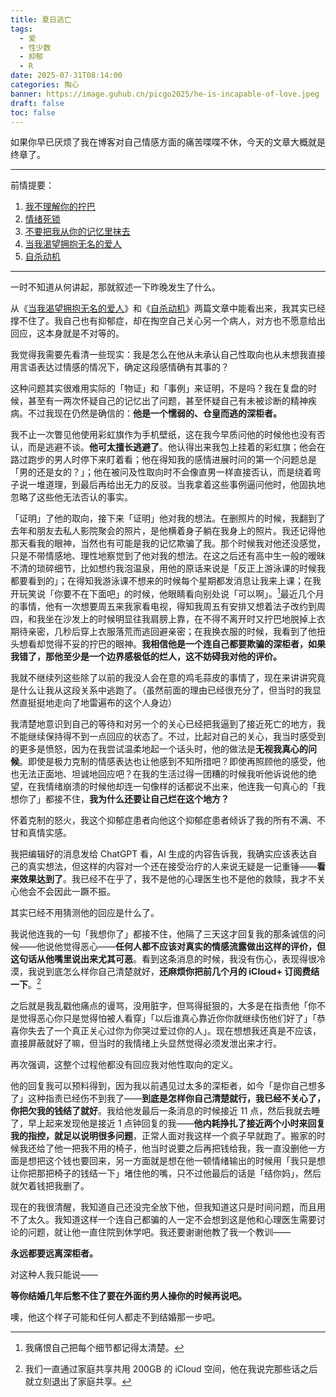 ```yaml
---
title: 夏日逃亡
tags:
  - 爱
  - 性少数
  - 抑郁
  - R
date: 2025-07-31T08:14:00
categories: 掏心
banner: https://image.guhub.cn/picgo2025/he-is-incapable-of-love.jpeg
draft: false
toc: false
---
```


如果你早已厌烦了我在博客对自己情感方面的痛苦喋喋不休，今天的文章大概就是终章了。<!--more-->

---

前情提要：

1. [我不理解你的拧巴](/posts/我不理解你的拧巴/)
2. [情绪死锁](/posts/情绪死锁/)
3. [不要把我从你的记忆里抹去](/posts/不要把我从你的记忆里抹去/)
4. [当我渴望拥抱无名的爱人](/posts/当我渴望拥抱无名的爱人/)
5. [自杀动机](/posts/自杀动因/)

---

一时不知道从何讲起，那就叙述一下昨晚发生了什么。

从《[当我渴望拥抱无名的爱人](/posts/当我渴望拥抱无名的爱人/)》和《[自杀动机](/posts/自杀动因/)》两篇文章中能看出来，我其实已经撑不住了。我自己也有抑郁症，却在掏空自己关心另一个病人，对方也不愿意给出回应，这本身就是不对等的。

我觉得我需要先看清一些现实：我是怎么在他从未承认自己性取向也从未想我直接用言语表达过情感的情况下，确定这段感情确有其事的？

这种问题其实很难用实际的「物证」和「事例」来证明，不是吗？我在复盘的时候，甚至有一两次怀疑自己的记忆出了问题，甚至怀疑自己有未被诊断的精神疾病。不过我现在仍然是确信的：**他是一个懦弱的、仓皇而逃的深柜者。**

我不止一次瞥见他使用彩虹旗作为手机壁纸，这在我今早质问他的时候他也没有否认，而是逃避不谈。**他可太擅长逃避了**。他认得出来我包上挂着的彩虹旗；他会在路过跑步的男人时停下来盯着看；他在得知我的感情进展时问的第一个问题总是「男的还是女的？」；他在被问及性取向时不会像直男一样直接否认，而是绕着弯子说一堆道理，到最后再给出无力的反驳。当我拿着这些事例逼问他时，他固执地忽略了这些他无法否认的事实。

「证明」了他的取向，接下来「证明」他对我的想法。在删照片的时候，我翻到了去年和朋友去私人影院聚会的照片，是他横着身子躺在我身上的照片。我还记得他那天看我的眼神，当然也有可能是我的记忆欺骗了我。那个时候我对他还没感觉，只是不带情感地、理性地察觉到了他对我的想法。在这之后还有高中生一般的暧昧不清的琐碎细节，比如想约我泡温泉，用他的原话来说是「反正上游泳课的时候我都要看到的」；在得知我游泳课不想来的时候每个星期都发消息让我来上课；在我开玩笑说「你要不在下面吧」的时候，他眼睛看向别处说「可以啊」。[^1]最近几个月的事情，他有一次想要周五来我家看电视，得知我周五有安排又想着法子改约到周四，和我坐在沙发上的时候明显往我肩膀上靠，在不得不离开时又拧巴地脱掉上衣期待亲密，几秒后穿上衣服落荒而逃回避亲密；在我换衣服的时候，我看到了他扭头想看却觉得不妥的拧巴的眼神。**我相信他是一个连自己都要欺骗的深柜者，如果我错了，那他至少是一个边界感极低的烂人，这不妨碍我对他的评价。**

我就不继续列这些除了以前的我没人会在意的鸡毛蒜皮的事情了，现在来讲讲究竟是什么让我从这段关系中逃跑了。（虽然前面的理由已经很充分了，但当时的我显然直挺挺地走向了地雷遍布的这个人身边）

我清楚地意识到自己的等待和对另一个的关心已经把我逼到了接近死亡的地方，我不能继续保持得不到一点回应的状态了。不过，比起对自己的关心，我当时感受到的更多是愤怒，因为在我尝试温柔地起一个话头时，他的做法是**无视我真心的问候**。即使是极力克制的情感表达也让他感到不知所措吧？即使再照顾他的感受，他也无法正面地、坦诚地回应吧？在我的生活过得一团糟的时候我听他诉说他的绝望，在我情绪崩溃的时候他却连一句像样的话都说不出来，他连我一句真心的「我想你了」都接不住，**我为什么还要让自己烂在这个地方？**

怀着克制的怒火，我这个抑郁症患者向他这个抑郁症患者倾诉了我的所有不满、不甘和真情实感。

我把编辑好的消息发给 ChatGPT 看，AI 生成的内容告诉我，我确实应该表达自己的真实想法，但这样的内容对一个还在接受治疗的人来说无疑是一记重锤——**看来效果达到了**。我已经不在乎了，我不是他的心理医生也不是他的救赎，我才不关心他会不会因此一蹶不振。

其实已经不用猜测他的回应是什么了。

我说他连我的一句「我想你了」都接不住，他隔了三天这才回复我的那条诚信的问候——他说他觉得恶心——**任何人都不应该对真实的情感流露做出这样的评价，但这句话从他嘴里说出来尤其可恶**。看到这条消息的时候，我没有伤心，表现得很冷漠，我说到底怎么样你自己清楚就好，**还麻烦你把前几个月的 iCloud+ 订阅费结一下**。[^2]

之后就是我乱戳他痛点的谩骂，没用脏字，但骂得挺狠的，大多是在指责他「你不是觉得恶心你只是觉得怕被人看穿」「以后谁真心靠近你你就继续伤他们好了」「恭喜你失去了一个真正关心过你为你哭过爱过你的人」。现在想想我还真是不应该，直接屏蔽就好了嘛，但当时的我情绪上头显然觉得必须发泄出来才行。

再次强调，这整个过程他都没有回应我对他性取向的定义。

他的回复我可以预料得到，因为我以前遇见过太多的深柜者，如今「是你自己想多了」这种指责已经伤不到我了——**到底是怎样你自己清楚就行，我已经不关心了，你把欠我的钱结了就好**。我给他发最后一条消息的时候接近 11 点，然后我就去睡了，早上起来发现他是接近 1 点钟回复的我——**他内耗挣扎了接近两个小时来回复我的指控，就足以说明很多问题**，正常人面对我这样一个疯子早就跑了。搬家的时候我还给了他一把我不用的椅子，他当时说要之后再把钱给我，我一直没删他一方面是想把这个钱也要回来，另一方面就是想在他一顿情绪输出的时候用「我只是想让你把那把椅子的钱结一下」堵住他的嘴，只不过他最后的话是「结你妈」，然后就欠着钱把我删了。

现在的我很清醒，我知道自己还没完全放下他，但我知道这只是时间问题，而且用不了太久。我知道这样一个连自己都骗的人一定不会想到这是他和心理医生需要讨论的问题，就让他一直住院到休学吧。我还要谢谢他教了我一个教训——

**永远都要远离深柜者。**

对这种人我只能说——

**等你结婚几年后憋不住了要在外面约男人操你的时候再说吧。**

噢，他这个样子可能和任何人都走不到结婚那一步吧。

[^1]: 我痛恨自己把每个细节都记得太清楚。

[^2]: 我们一直通过家庭共享共用 200GB 的 iCloud 空间，他在我说完那些话之后就立刻退出了家庭共享。
